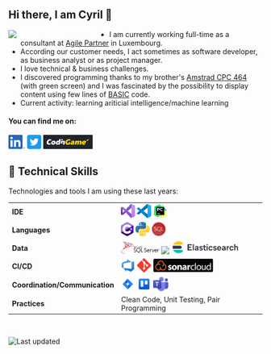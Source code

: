 ## Hi there, I am Cyril 👋
<img src="https://octodex.github.com/images/Fintechtocat.png" align="left" width=200px></img></div>

* I am currently working full-time as a consultant at [Agile Partner](https://www.agilepartner.net) in Luxembourg.
* According our customer needs, I act sometimes as software developer, as business analyst or as project manager.
* I love technical & business challenges.
* I discovered programming thanks to my brother's [Amstrad CPC 464](https://en.wikipedia.org/wiki/Amstrad_CPC) (with green screen) and I was fascinated by the possibility to display content using few lines of [BASIC](https://en.wikipedia.org/wiki/BASIC) code.
* Current activity: learning ariticial intelligence/machine learning


#### You can find me on:
<p align="left">
  <a href="https://linkedin.com/in/cyrilconter"><img src="images/social/linkedin.png" height=28></img></a>
  <a href="https://twitter.com/CyrilConter"><img src="images/social/twitter.svg" title="Twitter" height=28></img></a>
  <!-- <a href="https://www.kaggle.com/cyrilconter"><img src="images/social/kaggle.svg" height=28></img></a> -->
  <a href="https://www.codingame.com/profile/330a33214188d3ccaf791157dab219825735732"><img src="images/social/codingame.svg" height=28></img></a>
  <!-- <a href="https://learn.acloud.guru/profile/cyrilconter" text="A Cloud Guru"><img src="images/social/acloudguru.jpg" height=28></img></a> -->
  <!-- <a href="https://app.pluralsight.com/profile/cyril-conter" text="Pluralsight"><img src="images/social/pluralsight.png" height=28></img></a> -->
</p>

## :toolbox: Technical Skills
Technologies and tools I am using these last years:

<table style="border-collapse:collapse">
  <tr>
    <td><strong>IDE</strong></td>
    <td>            
      <a href="https://visualstudio.microsoft.com"><img src="images/skills/vs.svg" height=28 title="Visual Studio"></img></a>
      <a href="https://code.visualstudio.com/"><img src="images/skills/vscode.svg" height=28 title="Visual Studio Code"></img></a> 
      <a href="https://www.jetbrains.com/pycharm/"><img src="images/skills/pycharm.svg" height=28 title="PyCharm"></img></a>
    </td>
  </tr>
  <tr>
    <td><strong>Languages</strong></td>
    <td>
      <img src="images/skills/csharp.svg" height=28 title="C#"></img>
      <a href="https://www.python.org/"><img src="images/skills/python.svg" height=28 title="Python"></img></a>
      <img src="images/skills/sql.svg" height=28 title="SQL"></img>
    </td>
  </tr>
  <tr>
    <td><strong>Data</strong></td>
    <td>
      <a href="#"><img src="images/skills/mssqlserver.svg" height=28 title="Microsoft SQL Server"></img></a>
      <img src="https://img.shields.io/badge/Microsoft_SSRS-CC2927?style=for-the-badge&logo=microsoft-sql-server&logoColor=white"></img>
      <a href="https://www.elastic.co/"><img src="images/skills/elasticsearch.svg" height=28></img></a>
    </td>
  </tr>
  <tr>
    <td><strong>CI/CD</strong></td>
    <td>
      <a href="#"><img src="images/skills/azure_devops.svg" height=28 title="Azure DevOps"></img></a>
      <a href="https://git-scm.com"><img src="images/skills/git.svg" height=28 title="Git"></img></a>
      <a href="https://sonarcloud.io"><img src="images/skills/sonarcloud.svg" height=28 title="sonarcloud"></img></a>
    </td>
  </tr>
  <tr>
    <td><strong>Coordination/Communication</strong></td>
    <td>
      <a href="#"><img src="images/skills/jira.svg" height=28 title="Jira Cloud"></img></a>
      <a href="#"><img src="images/skills/trello.svg" height=28 title="Trello"></img></a>
      <a href="#"><img src="images/skills/msteams.svg" height=28 title="Microsoft Teams"></img></a>
    </td>
  </tr>
  <tr>
    <td><strong>Practices</strong></td>
    <td>
      Clean Code, Unit Testing, Pair Programming
    </td>
  </tr> 
</table>
<br />

![Last updated](https://img.shields.io/github/last-commit/cyrilconter/cyrilconter/main?label=Profile:%20last%20update&style=flat)
